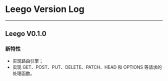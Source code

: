 # Leego Version Log
********************************************************************************
## Leego V0.1.0
### 新特性
- 实现路由引擎；
- 实现 GET、POST、PUT、DELETE、PATCH、HEAD 和 OPTIONS 等请求的处理函数。

